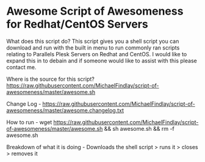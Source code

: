 Awesome Script of Awesomeness for Redhat/CentOS Servers
=====================
What does this script do?
This script gives you a shell script you can download and run with the built in menu to run commonly ran scripts relating to Parallels Plesk Servers on Redhat and CentOS. I would like to expand this in to debain and if someone would like to assist with this please contact me.

Where is the source for this script?
https://raw.githubusercontent.com/MichaelFindlay/script-of-awesomeness/master/awesome.sh

Change Log -
https://raw.githubusercontent.com/MichaelFindlay/script-of-awesomeness/master/awesome.changelog.txt

How to run -
wget https://raw.githubusercontent.com/MichaelFindlay/script-of-awesomeness/master/awesome.sh && sh awesome.sh && rm -f awesome.sh

Breakdown of what it is doing -
Downloads the shell script > runs it > closes > removes it
